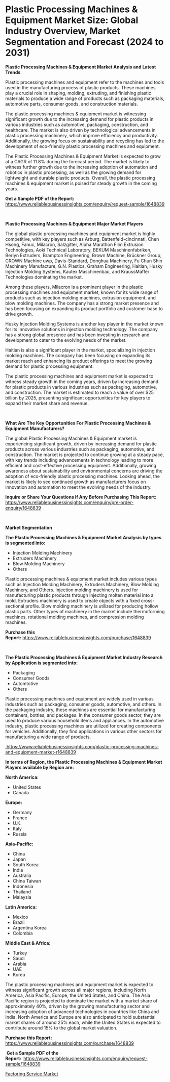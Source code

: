 <p><h1>Plastic Processing Machines & Equipment Market Size: Global Industry Overview, Market Segmentation and Forecast (2024 to 2031)</h1></p><p><strong>Plastic Processing Machines & Equipment Market Analysis and Latest Trends</strong></p>
<p><p>Plastic processing machines and equipment refer to the machines and tools used in the manufacturing process of plastic products. These machines play a crucial role in shaping, molding, extruding, and finishing plastic materials to produce a wide range of products such as packaging materials, automotive parts, consumer goods, and construction materials.</p><p>The plastic processing machines & equipment market is witnessing significant growth due to the increasing demand for plastic products in various industries such as automotive, packaging, construction, and healthcare. The market is also driven by technological advancements in plastic processing machinery, which improve efficiency and productivity. Additionally, the growing focus on sustainability and recycling has led to the development of eco-friendly plastic processing machines and equipment.</p><p>The Plastic Processing Machines & Equipment Market is expected to grow at a CAGR of 11.8% during the forecast period. The market is likely to witness further growth due to the increasing adoption of automation and robotics in plastic processing, as well as the growing demand for lightweight and durable plastic products. Overall, the plastic processing machines & equipment market is poised for steady growth in the coming years.</p></p>
<p><strong>Get a Sample PDF of the Report:&nbsp;</strong> <a href="https://www.reliablebusinessinsights.com/enquiry/request-sample/1648839">https://www.reliablebusinessinsights.com/enquiry/request-sample/1648839</a></p>
<p>&nbsp;</p>
<p><strong>Plastic Processing Machines & Equipment Major Market Players</strong></p>
<p><p>The global plastic processing machines and equipment market is highly competitive, with key players such as Arburg, Battenfeld-cincinnati, Chen Hsong, Fanuc, Milacron, Salzgitter, Alpha Marathon Film Extrusion Technologies, Aoki Technical Laboratory, BEKUM Maschinenfabriken, Berlyn Extruders, Brampton Engineering, Brown Machine, Brückner Group, CROWN Machine uwp, Davis-Standard, Donghua Machinery, Fu Chun Shin Machinery Manufacture, G.N. Plastics, Graham Engineering, Haitian, Husky Injection Molding Systems, Kautex Maschinenbau, and KraussMaffei Technologies dominating the market.</p><p>Among these players, Milacron is a prominent player in the plastic processing machines and equipment market, known for its wide range of products such as injection molding machines, extrusion equipment, and blow molding machines. The company has a strong market presence and has been focusing on expanding its product portfolio and customer base to drive growth.</p><p>Husky Injection Molding Systems is another key player in the market known for its innovative solutions in injection molding technology. The company has a strong global presence and has been investing in research and development to cater to the evolving needs of the market.</p><p>Haitian is also a significant player in the market, specializing in injection molding machines. The company has been focusing on expanding its market reach and enhancing its product offerings to meet the growing demand for plastic processing equipment.</p><p>The plastic processing machines and equipment market is expected to witness steady growth in the coming years, driven by increasing demand for plastic products in various industries such as packaging, automotive, and construction. The market is estimated to reach a value of over $25 billion by 2025, presenting significant opportunities for key players to expand their market share and revenue.</p></p>
<p>&nbsp;</p>
<p><strong>What Are The Key Opportunities For Plastic Processing Machines & Equipment Manufacturers?</strong></p>
<p><p>The global Plastic Processing Machines & Equipment market is experiencing significant growth, driven by increasing demand for plastic products across various industries such as packaging, automotive, and construction. The market is projected to continue growing at a steady pace, with key trends including advancements in technology leading to more efficient and cost-effective processing equipment. Additionally, growing awareness about sustainability and environmental concerns are driving the adoption of eco-friendly plastic processing machines. Looking ahead, the market is likely to see continued growth as manufacturers focus on innovation and automation to meet the evolving needs of the industry.</p></p>
<p><strong>Inquire or Share Your Questions If Any Before Purchasing This Report:</strong> <a href="https://www.reliablebusinessinsights.com/enquiry/pre-order-enquiry/1648839">https://www.reliablebusinessinsights.com/enquiry/pre-order-enquiry/1648839</a></p>
<p>&nbsp;</p>
<p><strong>Market Segmentation</strong></p>
<p><strong>The Plastic Processing Machines & Equipment Market Analysis by types is segmented into:</strong></p>
<p><ul><li>Injection Molding Machinery</li><li>Extruders Machinery</li><li>Blow Molding Machinery</li><li>Others</li></ul></p>
<p><p>Plastic processing machines & equipment market includes various types such as Injection Molding Machinery, Extruders Machinery, Blow Molding Machinery, and Others. Injection molding machinery is used for manufacturing plastic products through injecting molten material into a mold. Extruders machinery is used to create objects with a fixed cross-sectional profile. Blow molding machinery is utilized for producing hollow plastic parts. Other types of machinery in the market include thermoforming machines, rotational molding machines, and compression molding machines.</p></p>
<p><strong>Purchase this Report:&nbsp;</strong><a href="https://www.reliablebusinessinsights.com/purchase/1648839">https://www.reliablebusinessinsights.com/purchase/1648839</a></p>
<p>&nbsp;</p>
<p><strong>The Plastic Processing Machines & Equipment Market Industry Research by Application is segmented into:</strong></p>
<p><ul><li>Packaging</li><li>Consumer Goods</li><li>Automtotive</li><li>Others</li></ul></p>
<p><p>Plastic processing machines and equipment are widely used in various industries such as packaging, consumer goods, automotive, and others. In the packaging industry, these machines are essential for manufacturing containers, bottles, and packages. In the consumer goods sector, they are used to produce various household items and appliances. In the automotive industry, plastic processing machines are utilized for creating components for vehicles. Additionally, they find applications in various other sectors for manufacturing a wide range of products.</p></p>
<p><a href="https://www.reliablebusinessinsights.com/plastic-processing-machines-and-equipment-market-r1648839">&nbsp;https://www.reliablebusinessinsights.com/plastic-processing-machines-and-equipment-market-r1648839</a></p>
<p><strong>In terms of Region, the Plastic Processing Machines & Equipment Market Players available by Region are:</strong></p>
<p>
    <p> <strong> North America: </strong>
        <ul>
            <li>United States</li>
            <li>Canada</li>
        </ul>
        </p> 
    <p> <strong> Europe: </strong>
        <ul>
            <li>Germany</li>
            <li>France</li>
            <li>U.K.</li>
            <li>Italy</li>
            <li>Russia</li>
        </ul>
        </p> 
    <p> <strong> Asia-Pacific: </strong>
        <ul>
            <li>China</li>
            <li>Japan</li>
            <li>South Korea</li>
            <li>India</li>
            <li>Australia</li>
            <li>China Taiwan</li>
            <li>Indonesia</li>
            <li>Thailand</li>
            <li>Malaysia</li>
        </ul>
        </p> 
    <p> <strong> Latin America: </strong>
        <ul>
            <li>Mexico</li>
            <li>Brazil</li>
            <li>Argentina Korea</li>
            <li>Colombia</li>
        </ul>
        </p> 
    <p> <strong> Middle East & Africa: </strong>
        <ul>
            <li>Turkey</li>
            <li>Saudi</li>
            <li>Arabia</li>
            <li>UAE</li>
            <li>Korea</li>
        </ul>
    </p>
    </p>
<p><p>The plastic processing machines and equipment market is expected to witness significant growth across all major regions, including North America, Asia Pacific, Europe, the United States, and China. The Asia Pacific region is projected to dominate the market with a market share of approximately 40%, driven by the growing manufacturing sector and increasing adoption of advanced technologies in countries like China and India. North America and Europe are also anticipated to hold substantial market shares of around 25% each, while the United States is expected to contribute around 15% to the global market valuation.</p></p>
<p><strong>Purchase this Report: </strong><a href="https://www.reliablebusinessinsights.com/purchase/1648839">https://www.reliablebusinessinsights.com/purchase/1648839</a></p>
<p>&nbsp;<strong>Get a Sample PDF of the Report:&nbsp;&nbsp;</strong><a href="https://www.reliablebusinessinsights.com/enquiry/request-sample/1648839">https://www.reliablebusinessinsights.com/enquiry/request-sample/1648839</a></p>
<p><strong></strong></p>
<p><p><a href="https://view.publitas.com/reportprime-1/insights-into-factoring-service-market-share-and-competitive-landscape-for-period-from-2024-to-2031/">Factoring Service Market</a></p></p>